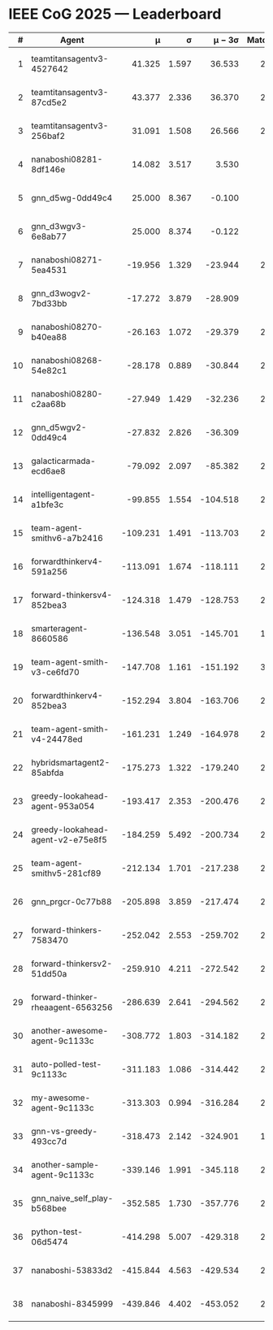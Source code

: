 # IEEE CoG 2025 — Leaderboard

| # | Agent | μ | σ | μ − 3σ | Matches | Updated |
|---:|---|---:|---:|---:|---:|---|
| 1 | teamtitansagentv3-4527642 | 41.325 | 1.597 | 36.533 | 2580 | 2025-08-29 06:38 |
| 2 | teamtitansagentv3-87cd5e2 | 43.377 | 2.336 | 36.370 | 2480 | 2025-08-29 06:38 |
| 3 | teamtitansagentv3-256baf2 | 31.091 | 1.508 | 26.566 | 2820 | 2025-08-29 06:38 |
| 4 | nanaboshi08281-8df146e | 14.082 | 3.517 | 3.530 | 70 | 2025-08-29 06:37 |
| 5 | gnn_d5wg-0dd49c4 | 25.000 | 8.367 | -0.100 | 80 | 2025-08-29 06:37 |
| 6 | gnn_d3wgv3-6e8ab77 | 25.000 | 8.374 | -0.122 | 98 | 2025-08-29 06:37 |
| 7 | nanaboshi08271-5ea4531 | -19.956 | 1.329 | -23.944 | 2900 | 2025-08-29 06:38 |
| 8 | gnn_d3wogv2-7bd33bb | -17.272 | 3.879 | -28.909 | 108 | 2025-08-29 06:38 |
| 9 | nanaboshi08270-b40ea88 | -26.163 | 1.072 | -29.379 | 2920 | 2025-08-29 06:38 |
| 10 | nanaboshi08268-54e82c1 | -28.178 | 0.889 | -30.844 | 2560 | 2025-08-29 06:38 |
| 11 | nanaboshi08280-c2aa68b | -27.949 | 1.429 | -32.236 | 2380 | 2025-08-29 06:38 |
| 12 | gnn_d5wgv2-0dd49c4 | -27.832 | 2.826 | -36.309 | 100 | 2025-08-29 06:37 |
| 13 | galacticarmada-ecd6ae8 | -79.092 | 2.097 | -85.382 | 2720 | 2025-08-29 06:38 |
| 14 | intelligentagent-a1bfe3c | -99.855 | 1.554 | -104.518 | 2514 | 2025-08-29 06:38 |
| 15 | team-agent-smithv6-a7b2416 | -109.231 | 1.491 | -113.703 | 2880 | 2025-08-29 06:38 |
| 16 | forwardthinkerv4-591a256 | -113.091 | 1.674 | -118.111 | 2382 | 2025-08-29 06:38 |
| 17 | forward-thinkersv4-852bea3 | -124.318 | 1.479 | -128.753 | 2220 | 2025-08-29 06:38 |
| 18 | smarteragent-8660586 | -136.548 | 3.051 | -145.701 | 1968 | 2025-08-29 06:38 |
| 19 | team-agent-smith-v3-ce6fd70 | -147.708 | 1.161 | -151.192 | 3018 | 2025-08-29 06:38 |
| 20 | forwardthinkerv4-852bea3 | -152.294 | 3.804 | -163.706 | 2072 | 2025-08-29 06:38 |
| 21 | team-agent-smith-v4-24478ed | -161.231 | 1.249 | -164.978 | 2498 | 2025-08-29 06:38 |
| 22 | hybridsmartagent2-85abfda | -175.273 | 1.322 | -179.240 | 2432 | 2025-08-29 06:38 |
| 23 | greedy-lookahead-agent-953a054 | -193.417 | 2.353 | -200.476 | 2498 | 2025-08-29 06:38 |
| 24 | greedy-lookahead-agent-v2-e75e8f5 | -184.259 | 5.492 | -200.734 | 2490 | 2025-08-29 06:38 |
| 25 | team-agent-smithv5-281cf89 | -212.134 | 1.701 | -217.238 | 2660 | 2025-08-29 06:38 |
| 26 | gnn_prgcr-0c77b88 | -205.898 | 3.859 | -217.474 | 2550 | 2025-08-29 06:38 |
| 27 | forward-thinkers-7583470 | -252.042 | 2.553 | -259.702 | 2540 | 2025-08-29 06:38 |
| 28 | forward-thinkersv2-51dd50a | -259.910 | 4.211 | -272.542 | 2384 | 2025-08-29 06:38 |
| 29 | forward-thinker-rheaagent-6563256 | -286.639 | 2.641 | -294.562 | 2364 | 2025-08-29 06:38 |
| 30 | another-awesome-agent-9c1133c | -308.772 | 1.803 | -314.182 | 2260 | 2025-08-29 06:38 |
| 31 | auto-polled-test-9c1133c | -311.183 | 1.086 | -314.442 | 2640 | 2025-08-29 06:38 |
| 32 | my-awesome-agent-9c1133c | -313.303 | 0.994 | -316.284 | 2520 | 2025-08-29 06:38 |
| 33 | gnn-vs-greedy-493cc7d | -318.473 | 2.142 | -324.901 | 1800 | 2025-08-29 06:38 |
| 34 | another-sample-agent-9c1133c | -339.146 | 1.991 | -345.118 | 2760 | 2025-08-29 06:38 |
| 35 | gnn_naive_self_play-b568bee | -352.585 | 1.730 | -357.776 | 2240 | 2025-08-29 06:38 |
| 36 | python-test-06d5474 | -414.298 | 5.007 | -429.318 | 2490 | 2025-08-29 06:38 |
| 37 | nanaboshi-53833d2 | -415.844 | 4.563 | -429.534 | 2080 | 2025-08-29 06:38 |
| 38 | nanaboshi-8345999 | -439.846 | 4.402 | -453.052 | 2120 | 2025-08-29 06:38 |
